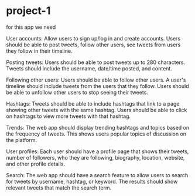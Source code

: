 # project-1
for this app we need 


User accounts: Allow users to sign up/log in and create accounts. Users should be able to post tweets, follow other users, see tweets from users they follow in their timeline.

Posting tweets: Users should be able to post tweets up to 280 characters. Tweets should include the username, date/time posted, and content.

Following other users: Users should be able to follow other users. A user's timeline should include tweets from the users that they follow. Users should be able to unfollow other users to stop seeing their tweets.

Hashtags: Tweets should be able to include hashtags that link to a page showing other tweets with the same hashtag. Users should be able to click on hashtags to view more tweets with that hashtag.

Trends: The web app should display trending hashtags and topics based on the frequency of tweets. This shows users popular topics of discussion on the platform.

User profiles: Each user should have a profile page that shows their tweets, number of followers, who they are following, biography, location, website, and other profile details.

Search: The web app should have a search feature to allow users to search for tweets by username, hashtag, or keyword. The results should show relevant tweets that match the search term.
